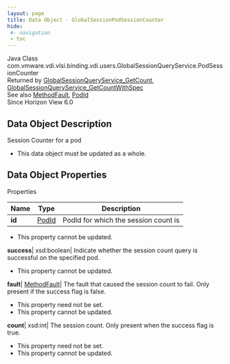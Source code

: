 ```yaml
---
layout: page
title: Data Object - GlobalSessionPodSessionCounter
hide:
 #- navigation
 - toc
---
```






Java Class
    com.vmware.vdi.vlsi.binding.vdi.users.GlobalSessionQueryService.PodSessionCounter  
Returned by
     [GlobalSessionQueryService_GetCount](vdi.users.GlobalSessionQueryService.md#getCount), [GlobalSessionQueryService_GetCountWithSpec](vdi.users.GlobalSessionQueryService.md#getCountWithSpec)  
See also
     [MethodFault](vmodl.MethodFault.md), [PodId](vdi.entity.PodId.md)  
Since 
    Horizon View 6.0

## Data Object Description 

Session Counter for a pod 

  * This data object must be updated as a whole.



## Data Object Properties

Properties

Name |  Type |  Description   
---|---|---  
**id**| [PodId](vdi.entity.PodId.md)|  PodId for which the session count is   


* This property cannot be updated.

  
**success**|  xsd:boolean|  Indicate whether the session count query is successful on the specified pod.   


* This property cannot be updated.

  
**fault**| [MethodFault](vmodl.MethodFault.md)|  The fault that caused the session count to fail. Only present if the success flag is false.   


* This property need not be set.
* This property cannot be updated.

  
**count**|  xsd:int|  The session count. Only present when the success flag is true.   


* This property need not be set.
* This property cannot be updated.

  
  
  

  
  

